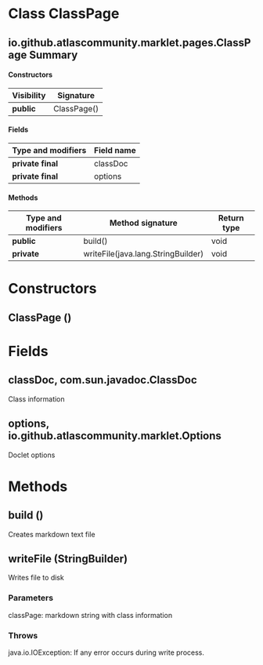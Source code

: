 Class ClassPage
===============
io.github.atlascommunity.marklet.pages.ClassPage
Summary
-------
#### Constructors
| Visibility | Signature   |
| ---------- | ----------- |
| **public** | ClassPage() |
#### Fields
| Type and modifiers | Field name |
| ------------------ | ---------- |
| **private final**  | classDoc   |
| **private final**  | options    |
#### Methods
| Type and modifiers | Method signature                   | Return type |
| ------------------ | ---------------------------------- | ----------- |
| **public**         | build()                            | void        |
| **private**        | writeFile(java.lang.StringBuilder) | void        |

Constructors
============
ClassPage ()
------------


Fields
======
classDoc, com.sun.javadoc.ClassDoc
----------------------------------
Class information

options, io.github.atlascommunity.marklet.Options
-------------------------------------------------
Doclet options


Methods
=======
build ()
--------
Creates markdown text file

writeFile (StringBuilder)
-------------------------
Writes file to disk
### Parameters
classPage: markdown string with class information

### Throws
java.io.IOException: If any error occurs during write process.


